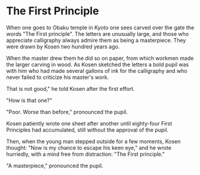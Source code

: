# The First Principle

When one goes to Obaku temple in Kyoto one sees carved over the gate the words "The First principle". The letters are unusually large, and those who appreciate calligraphy always admire them as being a masterpiece. They were drawn by Kosen two hundred years ago.

When the master drew them he did so on paper, from which workmen made the larger carving in wood. As Kosen sketched the letters a bold pupil was with him who had made several gallons of ink for the calligraphy and who never failed to criticize his master's work.

That is not good," he told Kosen after the first effort.

"How is that one?"

"Poor. Worse than before," pronounced the pupil.

Kosen patiently wrote one sheet after another until eighty-four First Principles had accumulated, still without the approval of the pupil.

Then, when the young man stepped outside for a few moments, Kosen thought: "Now is my chance to escape his keen eye," and he wrote hurriedly, with a mind free from distraction: "The First principle."

"A masterpiece," pronounced the pupil.
